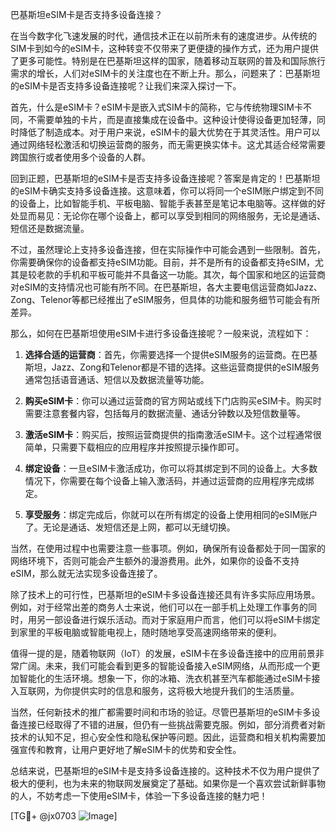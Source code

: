巴基斯坦eSIM卡是否支持多设备连接？

在当今数字化飞速发展的时代，通信技术正在以前所未有的速度进步。从传统的SIM卡到如今的eSIM卡，这种转变不仅带来了更便捷的操作方式，还为用户提供了更多可能性。特别是在巴基斯坦这样的国家，随着移动互联网的普及和国际旅行需求的增长，人们对eSIM卡的关注度也在不断上升。那么，问题来了：巴基斯坦的eSIM卡是否支持多设备连接呢？让我们来深入探讨一下。

首先，什么是eSIM卡？eSIM卡是嵌入式SIM卡的简称，它与传统物理SIM卡不同，不需要单独的卡片，而是直接集成在设备中。这种设计使得设备更加轻薄，同时降低了制造成本。对于用户来说，eSIM卡的最大优势在于其灵活性。用户可以通过网络轻松激活和切换运营商的服务，而无需更换实体卡。这尤其适合经常需要跨国旅行或者使用多个设备的人群。

回到正题，巴基斯坦的eSIM卡是否支持多设备连接呢？答案是肯定的！巴基斯坦的eSIM卡确实支持多设备连接。这意味着，你可以将同一个eSIM账户绑定到不同的设备上，比如智能手机、平板电脑、智能手表甚至是笔记本电脑等。这样做的好处显而易见：无论你在哪个设备上，都可以享受到相同的网络服务，无论是通话、短信还是数据流量。

不过，虽然理论上支持多设备连接，但在实际操作中可能会遇到一些限制。首先，你需要确保你的设备都支持eSIM功能。目前，并不是所有的设备都支持eSIM，尤其是较老款的手机和平板可能并不具备这一功能。其次，每个国家和地区的运营商对eSIM的支持情况也可能有所不同。在巴基斯坦，各大主要电信运营商如Jazz、Zong、Telenor等都已经推出了eSIM服务，但具体的功能和服务细节可能会有所差异。

那么，如何在巴基斯坦使用eSIM卡进行多设备连接呢？一般来说，流程如下：

1. **选择合适的运营商**：首先，你需要选择一个提供eSIM服务的运营商。在巴基斯坦，Jazz、Zong和Telenor都是不错的选择。这些运营商提供的eSIM服务通常包括语音通话、短信以及数据流量等功能。

2. **购买eSIM卡**：你可以通过运营商的官方网站或线下门店购买eSIM卡。购买时需要注意套餐内容，包括每月的数据流量、通话分钟数以及短信数量等。

3. **激活eSIM卡**：购买后，按照运营商提供的指南激活eSIM卡。这个过程通常很简单，只需要下载相应的应用程序并按照提示操作即可。

4. **绑定设备**：一旦eSIM卡激活成功，你可以将其绑定到不同的设备上。大多数情况下，你需要在每个设备上输入激活码，并通过运营商的应用程序完成绑定。

5. **享受服务**：绑定完成后，你就可以在所有绑定的设备上使用相同的eSIM账户了。无论是通话、发短信还是上网，都可以无缝切换。

当然，在使用过程中也需要注意一些事项。例如，确保所有设备都处于同一国家的网络环境下，否则可能会产生额外的漫游费用。此外，如果你的设备不支持eSIM，那么就无法实现多设备连接了。

除了技术上的可行性，巴基斯坦的eSIM卡多设备连接还具有许多实际应用场景。例如，对于经常出差的商务人士来说，他们可以在一部手机上处理工作事务的同时，用另一部设备进行娱乐活动。而对于家庭用户而言，他们可以将eSIM卡绑定到家里的平板电脑或智能电视上，随时随地享受高速网络带来的便利。

值得一提的是，随着物联网（IoT）的发展，eSIM卡在多设备连接中的应用前景非常广阔。未来，我们可能会看到更多的智能设备接入eSIM网络，从而形成一个更加智能化的生活环境。想象一下，你的冰箱、洗衣机甚至汽车都能通过eSIM卡接入互联网，为你提供实时的信息和服务，这将极大地提升我们的生活质量。

当然，任何新技术的推广都需要时间和市场的验证。尽管巴基斯坦的eSIM卡多设备连接已经取得了不错的进展，但仍有一些挑战需要克服。例如，部分消费者对新技术的认知不足，担心安全性和隐私保护等问题。因此，运营商和相关机构需要加强宣传和教育，让用户更好地了解eSIM卡的优势和安全性。

总结来说，巴基斯坦的eSIM卡是支持多设备连接的。这种技术不仅为用户提供了极大的便利，也为未来的物联网发展奠定了基础。如果你是一个喜欢尝试新鲜事物的人，不妨考虑一下使用eSIM卡，体验一下多设备连接的魅力吧！

[TG💪+ @jx0703 ![Image](https://github.com/user-attachments/assets/dbca1d08-cadb-493c-b0ec-ad6f7a83f270)]
